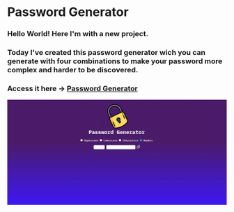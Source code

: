 # Password Generator

### Hello World! Here I'm with a new project.

### Today I've created this password generator wich you can generate with four combinations to make your password more complex and harder to be discovered.

### Access it here -> [Password Generator](https://caue-ribeiro.github.io/Password-generator/)

![Password-generator](/public/images/password-generator.gif)
